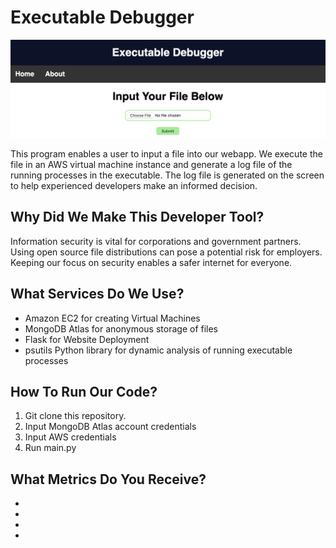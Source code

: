 # Executable Debugger
![Home Screen](/images/HOME_SCREEN.png)

This program enables a user to input a file into our webapp. We execute the file in an AWS virtual machine instance and generate a log file of the running processes in the executable. The log file is generated on the screen to help experienced developers make an informed decision.

## Why Did We Make This Developer Tool?

Information security is vital for corporations and government partners. Using open source file distributions can pose a potential risk for employers. Keeping our focus on security enables a safer internet for everyone.

## What Services Do We Use?

* Amazon EC2 for creating Virtual Machines
* MongoDB Atlas for anonymous storage of files
* Flask for Website Deployment
* psutils Python library for dynamic analysis of running executable processes

## How To Run Our Code?

1. Git clone this repository.
1. Input MongoDB Atlas account credentials
1. Input AWS credentials
1. Run main.py

## What Metrics Do You Receive?
* 
*
*
*

